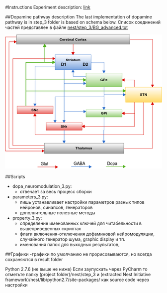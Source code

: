 #Instructions
Experiment description: [link](experiment_description.md)

##Dopamine pathway description
The last implementation of dopamine pathway is in step_3 folder is based on schema below. Список соединений частей представлен в файле [nest/step_3/BG_advanced.txt](https://github.com/research-team/NEUCOGAR/nest/step_3/BG_advanced.txt)

![Interpretation of modern schema of dopamine pathway](./dopamine_pathway.png )

##Scripts
* dopa_neuromodulation_3.py:
    * отвечает за весь процесс сборки 
* parameters_3.py:
    * лишь устанавливает настройки параметров разных типов нейронов, синапсов, генераторов
    * дополнительные полезные методы
* property_3.py:
    * определение именованных ключей для читабельности в вышеприведенных скриптах
    * флаги включения-отключения дофаминовой нейромодуляции, случайного генератор шума, graphic display и тп.
    * именования папок для выходных результатов, 

##Графики
-графики по умолчанию не прорисовываются, но всегда сохраняются в result folder <br />
 
Python 2.7.6 (не выше не ниже)
Если заупускать через PyCharm то отметьте папку (project folder)/nest/step_3 и (extracted Nest Initiative framework)/nest/lib/python2.7/site-packages/ как source code через настройки